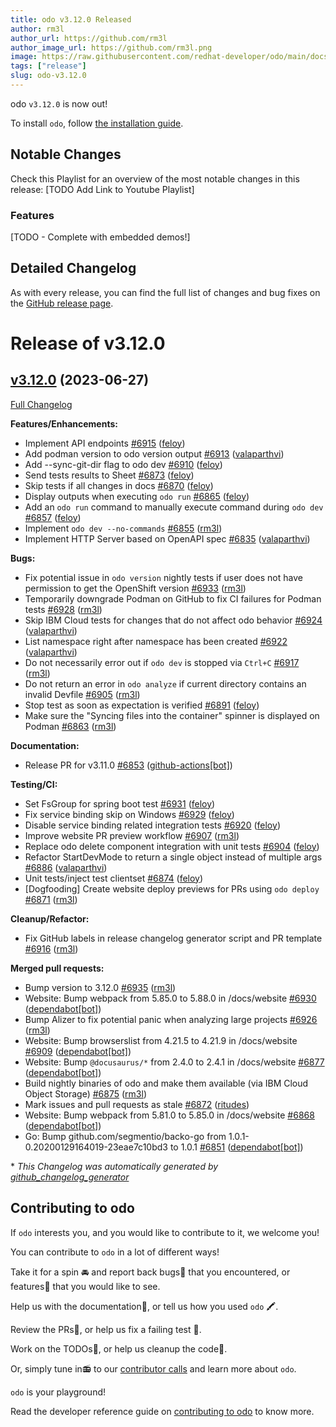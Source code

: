 ```yaml
---
title: odo v3.12.0 Released
author: rm3l
author_url: https://github.com/rm3l
author_image_url: https://github.com/rm3l.png
image: https://raw.githubusercontent.com/redhat-developer/odo/main/docs/website/static/img/logo.png
tags: ["release"]
slug: odo-v3.12.0
---
```


odo `v3.12.0` is now out!

<!--truncate-->

To install `odo`, follow [the installation guide](../docs/overview/installation).

## Notable Changes
Check this Playlist for an overview of the most notable changes in this release: [TODO Add Link to Youtube Playlist]

### Features

[TODO - Complete with embedded demos!]

## Detailed Changelog

As with every release, you can find the full list of changes and bug fixes on the [GitHub release page](https://github.com/redhat-developer/odo/releases/tag/v3.12.0).

# Release of v3.12.0

## [v3.12.0](https://github.com/redhat-developer/odo/tree/v3.12.0) (2023-06-27)

[Full Changelog](https://github.com/redhat-developer/odo/compare/v3.11.0...v3.12.0)

**Features/Enhancements:**

- Implement API endpoints [\#6915](https://github.com/redhat-developer/odo/pull/6915) ([feloy](https://github.com/feloy))
- Add podman version to odo version output [\#6913](https://github.com/redhat-developer/odo/pull/6913) ([valaparthvi](https://github.com/valaparthvi))
- Add --sync-git-dir flag to odo dev [\#6910](https://github.com/redhat-developer/odo/pull/6910) ([feloy](https://github.com/feloy))
- Send tests results to Sheet [\#6873](https://github.com/redhat-developer/odo/pull/6873) ([feloy](https://github.com/feloy))
- Skip tests if all changes in docs [\#6870](https://github.com/redhat-developer/odo/pull/6870) ([feloy](https://github.com/feloy))
- Display outputs when executing `odo run` [\#6865](https://github.com/redhat-developer/odo/pull/6865) ([feloy](https://github.com/feloy))
- Add an `odo run` command to manually execute command during `odo dev` [\#6857](https://github.com/redhat-developer/odo/pull/6857) ([feloy](https://github.com/feloy))
- Implement `odo dev --no-commands` [\#6855](https://github.com/redhat-developer/odo/pull/6855) ([rm3l](https://github.com/rm3l))
- Implement HTTP Server based on OpenAPI spec [\#6835](https://github.com/redhat-developer/odo/pull/6835) ([valaparthvi](https://github.com/valaparthvi))

**Bugs:**

- Fix potential issue in `odo version` nightly tests if user does not have permission to get the OpenShift version [\#6933](https://github.com/redhat-developer/odo/pull/6933) ([rm3l](https://github.com/rm3l))
- Temporarily downgrade Podman on GitHub to fix CI failures for Podman tests [\#6928](https://github.com/redhat-developer/odo/pull/6928) ([rm3l](https://github.com/rm3l))
- Skip IBM Cloud tests for changes that do not affect odo behavior [\#6924](https://github.com/redhat-developer/odo/pull/6924) ([valaparthvi](https://github.com/valaparthvi))
- List namespace right after namespace has been created [\#6922](https://github.com/redhat-developer/odo/pull/6922) ([valaparthvi](https://github.com/valaparthvi))
- Do not necessarily error out if `odo dev` is stopped via `Ctrl+C` [\#6917](https://github.com/redhat-developer/odo/pull/6917) ([rm3l](https://github.com/rm3l))
- Do not return an error in `odo analyze` if current directory contains an invalid Devfile [\#6905](https://github.com/redhat-developer/odo/pull/6905) ([rm3l](https://github.com/rm3l))
- Stop test as soon as expectation is verified [\#6891](https://github.com/redhat-developer/odo/pull/6891) ([feloy](https://github.com/feloy))
- Make sure the "Syncing files into the container" spinner is displayed on Podman [\#6863](https://github.com/redhat-developer/odo/pull/6863) ([rm3l](https://github.com/rm3l))

**Documentation:**

- Release PR for v3.11.0 [\#6853](https://github.com/redhat-developer/odo/pull/6853) ([github-actions[bot]](https://github.com/apps/github-actions))

**Testing/CI:**

- Set FsGroup for spring boot test [\#6931](https://github.com/redhat-developer/odo/pull/6931) ([feloy](https://github.com/feloy))
- Fix service binding skip on Windows [\#6929](https://github.com/redhat-developer/odo/pull/6929) ([feloy](https://github.com/feloy))
- Disable service binding related integration tests [\#6920](https://github.com/redhat-developer/odo/pull/6920) ([feloy](https://github.com/feloy))
- Improve website PR preview workflow [\#6907](https://github.com/redhat-developer/odo/pull/6907) ([rm3l](https://github.com/rm3l))
- Replace odo delete component integration with unit tests [\#6904](https://github.com/redhat-developer/odo/pull/6904) ([feloy](https://github.com/feloy))
- Refactor StartDevMode to return a single object instead of multiple args [\#6886](https://github.com/redhat-developer/odo/pull/6886) ([valaparthvi](https://github.com/valaparthvi))
- Unit tests/inject test clientset [\#6874](https://github.com/redhat-developer/odo/pull/6874) ([feloy](https://github.com/feloy))
- \[Dogfooding\] Create website deploy previews for PRs using `odo deploy` [\#6871](https://github.com/redhat-developer/odo/pull/6871) ([rm3l](https://github.com/rm3l))

**Cleanup/Refactor:**

- Fix GitHub labels in release changelog generator script and PR template [\#6916](https://github.com/redhat-developer/odo/pull/6916) ([rm3l](https://github.com/rm3l))

**Merged pull requests:**

- Bump version to 3.12.0 [\#6935](https://github.com/redhat-developer/odo/pull/6935) ([rm3l](https://github.com/rm3l))
- Website: Bump webpack from 5.85.0 to 5.88.0 in /docs/website [\#6930](https://github.com/redhat-developer/odo/pull/6930) ([dependabot[bot]](https://github.com/apps/dependabot))
- Bump Alizer to fix potential panic when analyzing large projects [\#6926](https://github.com/redhat-developer/odo/pull/6926) ([rm3l](https://github.com/rm3l))
- Website: Bump browserslist from 4.21.5 to 4.21.9 in /docs/website [\#6909](https://github.com/redhat-developer/odo/pull/6909) ([dependabot[bot]](https://github.com/apps/dependabot))
- Website: Bump `@docusaurus/*` from 2.4.0 to 2.4.1 in /docs/website [\#6877](https://github.com/redhat-developer/odo/pull/6877) ([dependabot[bot]](https://github.com/apps/dependabot))
- Build nightly binaries of odo and make them available \(via IBM Cloud Object Storage\) [\#6875](https://github.com/redhat-developer/odo/pull/6875) ([rm3l](https://github.com/rm3l))
- Mark issues and pull requests as stale [\#6872](https://github.com/redhat-developer/odo/pull/6872) ([ritudes](https://github.com/ritudes))
- Website: Bump webpack from 5.81.0 to 5.85.0 in /docs/website [\#6868](https://github.com/redhat-developer/odo/pull/6868) ([dependabot[bot]](https://github.com/apps/dependabot))
- Go: Bump github.com/segmentio/backo-go from 1.0.1-0.20200129164019-23eae7c10bd3 to 1.0.1 [\#6851](https://github.com/redhat-developer/odo/pull/6851) ([dependabot[bot]](https://github.com/apps/dependabot))



\* *This Changelog was automatically generated by [github_changelog_generator](https://github.com/github-changelog-generator/github-changelog-generator)*

## Contributing to odo

If `odo` interests you, and you would like to contribute to it, we welcome you!

You can contribute to `odo` in a lot of different ways!

Take it for a spin 🚘 and report back bugs🐞 that you encountered, or features🌟 that you would like to see.

Help us with the documentation📜, or tell us how you used `odo` 🖍.

Review the PRs👀, or help us fix a failing test 🚩.

Work on the TODOs📝, or help us cleanup the code🚮.

Or, simply tune in📻 to our [contributor calls](https://github.com/redhat-developer/odo#meetings) and learn more about `odo`.

`odo` is your playground!

Read the developer reference guide on [contributing to odo](/docs/development/contribution) to know more.
